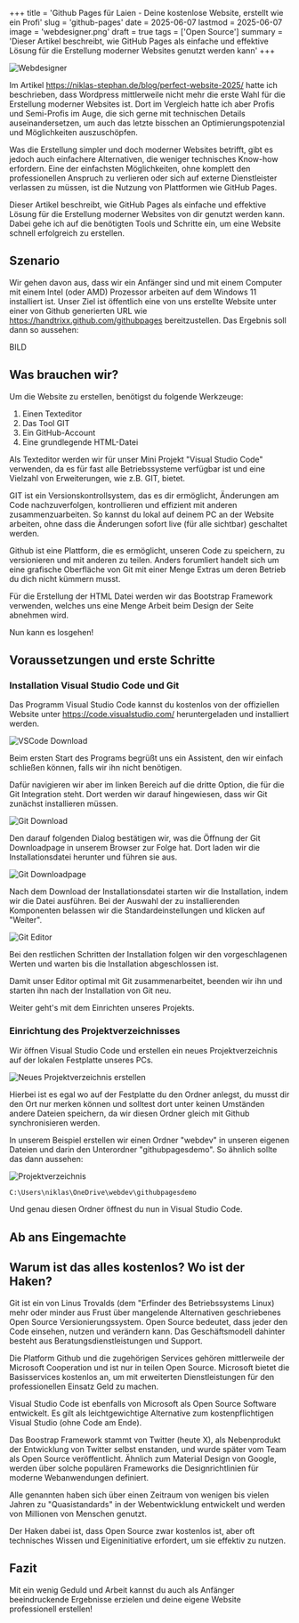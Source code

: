 +++
title = 'Github Pages für Laien - Deine kostenlose Website, erstellt wie ein Profi'
slug = 'github-pages'
date = 2025-06-07
lastmod = 2025-06-07
image = 'webdesigner.png'
draft = true
tags = ['Open Source']
summary = 'Dieser Artikel beschreibt, wie GitHub Pages als einfache und effektive Lösung für die Erstellung moderner Websites genutzt werden kann'
+++

![Webdesigner](webdesigner.png)

Im Artikel https://niklas-stephan.de/blog/perfect-website-2025/ hatte ich beschrieben, dass Wordpress mittlerweile nicht mehr die erste Wahl für die Erstellung moderner Websites ist.
Dort im Vergleich hatte ich aber Profis und Semi-Profis im Auge, die sich gerne mit technischen Details auseinandersetzen, um auch das letzte bisschen an Optimierungspotenzial und Möglichkeiten auszuschöpfen.

Was die Erstellung simpler und doch moderner Websites betrifft, gibt es jedoch auch einfachere Alternativen, die weniger technisches Know-how erfordern. Eine der einfachsten Möglichkeiten, ohne komplett den professionellen Anspruch zu verlieren oder sich auf externe Dienstleister verlassen zu müssen, ist die Nutzung von Plattformen wie GitHub Pages.

Dieser Artikel beschreibt, wie GitHub Pages als einfache und effektive Lösung für die Erstellung moderner Websites von dir genutzt werden kann. Dabei gehe ich auf die benötigten Tools und Schritte ein, um eine Website schnell erfolgreich zu erstellen.

## Szenario

Wir gehen davon aus, dass wir ein Anfänger sind und mit einem Computer mit einem Intel (oder AMD) Prozessor arbeiten auf dem Windows 11 installiert ist. Unser Ziel ist öffentlich eine von uns erstellte Website unter einer von Github generierten URL wie https://handtrixx.github.com/githubpages bereitzustellen.
Das Ergebnis soll dann so aussehen:

BILD

## Was brauchen wir?

Um die Website zu erstellen, benötigst du folgende Werkzeuge:

1. Einen Texteditor
2. Das Tool GIT
3. Ein GitHub-Account
4. Eine grundlegende HTML-Datei

Als Texteditor werden wir für unser Mini Projekt "Visual Studio Code" verwenden, da es für fast alle Betriebssysteme verfügbar ist und eine Vielzahl von Erweiterungen, wie z.B. GIT, bietet.

GIT ist ein Versionskontrollsystem, das es dir ermöglicht, Änderungen am Code nachzuverfolgen, kontrollieren und effizient mit anderen zusammenzuarbeiten.
So kannst du lokal auf deinem PC an der Website arbeiten, ohne dass die Änderungen sofort live (für alle sichtbar) geschaltet werden.

Github ist eine Plattform, die es ermöglicht, unseren Code zu speichern, zu versionieren und mit anderen zu teilen. Anders forumliert handelt sich um eine grafische Oberfläche von Git mit einer Menge Extras um deren Betrieb du dich nicht kümmern musst.

Für die Erstellung der HTML Datei werden wir das Bootstrap Framework verwenden, welches uns eine Menge Arbeit beim Design der Seite abnehmen wird.

Nun kann es losgehen!

## Voraussetzungen und erste Schritte

### Installation Visual Studio Code und Git

Das Programm Visual Studio Code kannst du kostenlos von der offiziellen Website unter https://code.visualstudio.com/ heruntergeladen und installiert werden.

![VSCode Download](01_download_vscode.webp)

Beim ersten Start des Programs begrüßt uns ein Assistent, den wir einfach schließen können, falls wir ihn nicht benötigen.

Dafür navigieren wir aber im linken Bereich auf die dritte Option, die für die Git Integration steht. Dort werden wir darauf hingewiesen, dass wir Git zunächst installieren müssen.

![Git Download](02_download_git.webp)

Den darauf folgenden Dialog bestätigen wir, was die Öffnung der Git Downloadpage in unserem Browser zur Folge hat.
Dort laden wir die Installationsdatei herunter und führen sie aus.

![Git Downloadpage](03_git_hp.webp)

Nach dem Download der Installationsdatei starten wir die Installation, indem wir die Datei ausführen. Bei der Auswahl der zu installierenden Komponenten belassen wir die Standardeinstellungen und klicken auf "Weiter".

![Git Editor](04_git_editor.webp)

Bei den restlichen Schritten der Installation folgen wir den vorgeschlagenen Werten und warten bis die Installation abgeschlossen ist.

Damit unser Editor optimal mit Git zusammenarbeitet, beenden wir ihn und starten ihn nach der Installation von Git neu.

Weiter geht's mit dem Einrichten unseres Projekts.

### Einrichtung des Projektverzeichnisses

Wir öffnen Visual Studio Code und erstellen ein neues Projektverzeichnis auf der lokalen Festplatte unseres PCs.

![Neues Projektverzeichnis erstellen](05_new_project.webp)

Hierbei ist es egal wo auf der Festplatte du den Ordner anlegst, du musst dir den Ort nur merken können und solltest dort unter keinen Umständen andere Dateien speichern, da wir diesen Ordner gleich mit Github synchronisieren werden.

In unserem Beispiel erstellen wir einen Ordner "webdev" in unseren eigenen Dateien und darin den Unterordner "githubpagesdemo".
So ähnlich sollte das dann aussehen:

![Projektverzeichnis](06_emptyfolder.webp)

```bash
C:\Users\niklas\OneDrive\webdev\githubpagesdemo
``` 
Und genau diesen Ordner öffnest du nun in Visual Studio Code.


## Ab ans Eingemachte


## Warum ist das alles kostenlos? Wo ist der Haken?

Git ist ein von Linus Trovalds (dem "Erfinder des Betriebssystems Linux) mehr oder minder aus Frust über mangelende Alternativen geschriebenes Open Source Versionierungssystem. Open Source bedeutet, dass jeder den Code einsehen, nutzen und verändern kann. Das Geschäftsmodell dahinter besteht aus Beratungsdienstleistungen und Support.

Die Platform Github und die zugehörigen Services gehören mittlerweile der Microsoft Cooperation und ist nur in teilen Open Source. Microsoft bietet die Basisservices kostenlos an, um mit erweiterten Dienstleistungen für den professionellen Einsatz Geld zu machen.

Visual Studio Code ist ebenfalls von Microsoft als Open Source Software entwickelt. Es gilt als leichtgewichtige Alternative zum kostenpflichtigen Visual Studio (ohne Code am Ende).

Das Boostrap Framework stammt von Twitter (heute X), als Nebenprodukt der Entwicklung von Twitter selbst enstanden, und wurde später vom Team als Open Source veröffentlicht. Ähnlich zum Material Design von Google, werden über solche populären Frameworks die Designrichtlinien für moderne Webanwendungen definiert.

Alle genannten haben sich über einen Zeitraum von wenigen bis vielen Jahren zu "Quasistandards" in der Webentwicklung entwickelt und werden von Millionen von Menschen genutzt.

Der Haken dabei ist, dass Open Source zwar kostenlos ist, aber oft technisches Wissen und Eigeninitiative erfordert, um sie effektiv zu nutzen.

## Fazit

Mit ein wenig Geduld und Arbeit kannst du auch als Anfänger beeindruckende Ergebnisse erzielen und deine eigene Website professionell erstellen!

